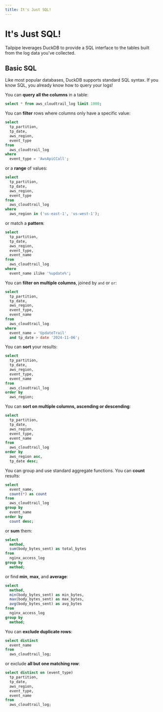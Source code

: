 ```yaml
---
title: It's Just SQL!
---
```


# It's Just SQL!

Tailpipe leverages DuckDB to provide a SQL interface to the tables built from the log data you've collected.

## Basic SQL

Like most popular databases, DuckDB supports standard SQL syntax. If you know SQL, you already know how to query your logs!

You can **query all the columns** in a table:
```sql
select * from aws_cloudtrail_log limit 1000;
```

You can **filter** rows where columns only have a specific value: 
```sql
select
  tp_partition,
  tp_date,
  aws_region,
  event_type
from
  aws_cloudtrail_log
where
  event_type = 'AwsApiCCall';
```

or a **range** of values:

```sql
select
  tp_partition,
  tp_date,
  aws_region,
  event_type
from
  aws_cloudtrail_log
where
  aws_region in ('us-east-1', 'us-west-1');
```

or match a **pattern**: 

```sql
select
  tp_partition,
  tp_date,
  aws_region,
  event_type,
  event_name
from
  aws_cloudtrail_log
where
  event_name ilike '%update%';
```

You can **filter on multiple columns**, joined by `and` or `or`:

```sql
select
  tp_partition,
  tp_date,
  aws_region,
  event_type,
  event_name
from
  aws_cloudtrail_log
where
  event_name = 'UpdateTrail'
  and tp_date > date '2024-11-06';
```

You can **sort** your results:

```sql
select
  tp_partition,
  tp_date,
  aws_region,
  event_type,
  event_name
from
  aws_cloudtrail_log
order by
  aws_region;
```

You can **sort on multiple columns, ascending or descending**:

```sql
select
  tp_partition,
  tp_date,
  aws_region,
  event_type,
  event_name
from
  aws_cloudtrail_log
order by
  aws_region asc,
  tp_date desc;
```

You can group and use standard aggregate functions. You can **count** results:

```sql
select
  event_name,
  count(*) as count
from
  aws_cloudtrail_log
group by
  event_name
order by
  count desc;
```

or **sum** them:
```sql
select
  method,
  sum(body_bytes_sent) as total_bytes
from
  nginx_access_log
group by
  method;
```

or find **min**, **max**, and **average**:
```sql
select
  method,
  min(body_bytes_sent) as min_bytes,
  max(body_bytes_sent) as max_bytes,
  avg(body_bytes_sent) as avg_bytes
from
  nginx_access_log
group by
  method;
```

You can **exclude duplicate rows**:
```sql
select distinct
  event_name
from
  aws_cloudtrail_log;
```

or exclude **all but one matching row**:
```sql
select distinct on (event_type)
  tp_partition,
  tp_date,
  aws_region,
  event_type,
  event_name
from
  aws_cloudtrail_log;
```

